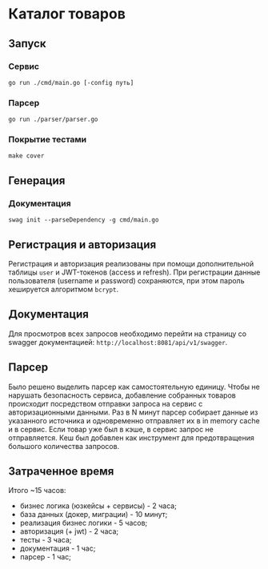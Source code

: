 # Каталог товаров

## Запуск

### Сервис

```
go run ./cmd/main.go [-config путь]
```

### Парсер

```
go run ./parser/parser.go
```

### Покрытие тестами

```
make cover
```

## Генерация

### Документация

```
swag init --parseDependency -g cmd/main.go
```

## Регистрация и авторизация

Регистрация и авторизация реализованы при помощи дополнительной таблицы `user` и  JWT-токенов (access и refresh).
При регистрации данные пользователя (username и password) сохраняются, при этом пароль хешируется алгоритмом `bcrypt`.

## Документация

Для просмотров всех запросов необходимо перейти на страницу со swagger документацией: `http://localhost:8081/api/v1/swagger`.

## Парсер

Было решено выделить парсер как самостоятельную единицу. Чтобы не нарушать безопасность сервиса, добавление собранных товаров происходит посредством отправки запроса на сервис с авторизационными данными.
Раз в N минут парсер собирает данные из указанного источника и одновременно отправляет их в in memory cache и в сервис. Если товар уже был в кэше, в сервис запрос не отправляется.
Кеш был добавлен как инструмент для предотвращения большого количества запросов.

## Затраченное время

Итого ~15 часов:
- бизнес логика (юзкейсы + сервисы) - 2 часа;
- база данных (докер, миграции) - 10 минут;
- реализация бизнес логики - 5 часов;
- авторизация (+ jwt) -  2 часа;
- тесты - 3 часа;
- документация - 1 час;
- парсер - 1 час;
